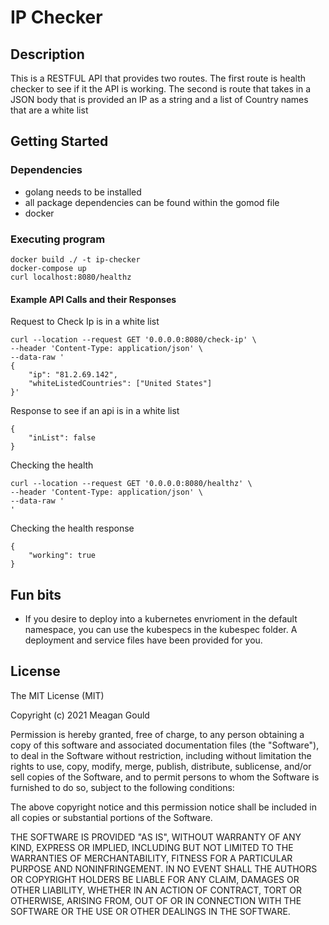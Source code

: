 # IP Checker

## Description

This is a RESTFUL API that provides two routes. The first route is health checker to see if it the API is working. The second is route that takes in a JSON body that is provided an IP as a string and a list of Country names that are a white list

## Getting Started

### Dependencies

* golang needs to be installed 
* all package dependencies can be found within the gomod file
* docker


### Executing program

```
docker build ./ -t ip-checker 
docker-compose up 
curl localhost:8080/healthz 
```

#### Example API Calls and their Responses

Request to Check Ip is in a white list 
```
curl --location --request GET '0.0.0.0:8080/check-ip' \
--header 'Content-Type: application/json' \
--data-raw '
{
    "ip": "81.2.69.142",
    "whiteListedCountries": ["United States"]
}'
```

Response to see if an api is in a white list 

```
{
    "inList": false
}
```

Checking the health 

```
curl --location --request GET '0.0.0.0:8080/healthz' \
--header 'Content-Type: application/json' \
--data-raw '
'
```

Checking the health response 

```
{
    "working": true
}
```


## Fun bits

* If you desire to deploy into a kubernetes envrioment in the default namespace, you can use the kubespecs in the kubespec folder. A deployment and service files have been provided for you.



## License
 
The MIT License (MIT)

Copyright (c) 2021 Meagan Gould

Permission is hereby granted, free of charge, to any person obtaining a copy of this software and associated documentation files (the "Software"), to deal in the Software without restriction, including without limitation the rights to use, copy, modify, merge, publish, distribute, sublicense, and/or sell copies of the Software, and to permit persons to whom the Software is furnished to do so, subject to the following conditions:

The above copyright notice and this permission notice shall be included in all copies or substantial portions of the Software.

THE SOFTWARE IS PROVIDED "AS IS", WITHOUT WARRANTY OF ANY KIND, EXPRESS OR IMPLIED, INCLUDING BUT NOT LIMITED TO THE WARRANTIES OF MERCHANTABILITY, FITNESS FOR A PARTICULAR PURPOSE AND NONINFRINGEMENT. IN NO EVENT SHALL THE AUTHORS OR COPYRIGHT HOLDERS BE LIABLE FOR ANY CLAIM, DAMAGES OR OTHER LIABILITY, WHETHER IN AN ACTION OF CONTRACT, TORT OR OTHERWISE, ARISING FROM, OUT OF OR IN CONNECTION WITH THE SOFTWARE OR THE USE OR OTHER DEALINGS IN THE SOFTWARE.